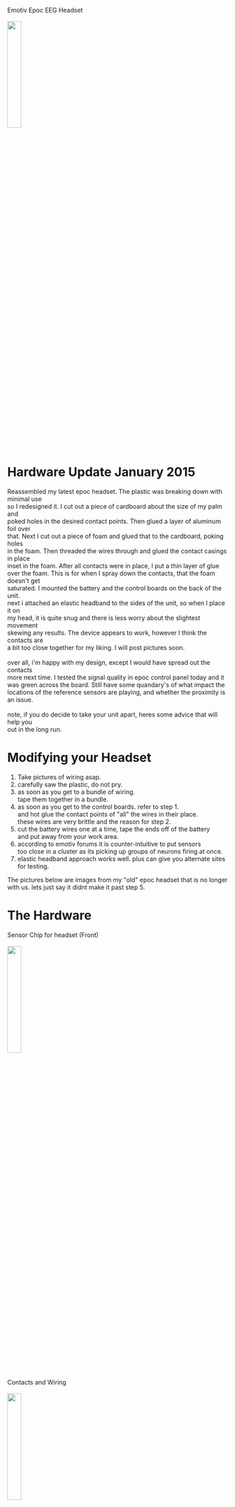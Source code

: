 Emotiv Epoc EEG Headset<br><br>
<img src= http://blueskynet.org/edu/emotiv.jpg width=25% height=25% />

Hardware Update January 2015
============================

Reassembled my latest epoc headset.  The plastic was breaking down with minimal use<br>
   so I redesigned it.  I cut out a piece of cardboard about the size of my palm and<br>
   poked holes in the desired contact points. Then glued a layer of aluminum foil over<br>
   that. Next I cut out a piece of foam and glued that to the cardboard, poking holes<br>
   in the foam.  Then threaded the wires through and glued the contact casings in place<br>
   inset in the foam.  After all contacts were in place, I put a thin layer of glue<br>
   over the foam. This is for when I spray down the contacts, that the foam doesn't get<br>
   saturated. I mounted the battery and the control boards on the back of the unit. <br>
   next i attached an elastic headband to the sides of the unit, so when I place it on<br>
   my head, it is quite snug and there is less worry about the slightest movement<br>
   skewing any results. The device appears to work, however I think the contacts are<br>
   a bit too close together for my liking.  I will post pictures soon.<br><br>
   over all, i'm happy with my design, except I would have spread out the contacts<br>
   more next time. I tested the signal quality in epoc control panel today and it<br>
   was green across the board. Still have some quandary's of what impact the<br>
   locations of the reference sensors are playing, and whether the proximity is<br>
   an issue.<br><br>
   note, if you do decide to take your unit apart, heres some advice that will help you<br>
   out in the long run. 

Modifying your Headset
======================

   1. Take pictures of wiring asap.
   2. carefully saw the plastic, do not pry.
   3. as soon as you get to a bundle of wiring.<br>
      tape them together in a bundle.<br>
   4. as soon as you get to the control boards. refer to step 1. <br>
      and hot glue the contact points of "all" the wires in their place.<br>
      these wires are very brittle and the reason for step 2.   <br>
   5. cut the battery wires one at a time, tape the ends off of the battery<br>
      and put away from your work area. <br>
   6. according to emotiv forums it is counter-intuitive to put sensors<br>
      too close in a cluster as its picking up groups of neurons firing at once.<br>
   7. elastic headband approach works well. plus can give you alternate sites<br>
      for testing.<br>
   
The pictures below are images from my "old" epoc headset that is no longer
with us. lets just say it didnt make it past step 5.

The Hardware
============

Sensor Chip for headset (Front)<br><br>
<img src = http://blueskynet.org/edu/IMG_0004.JPG width=25% height=25% />

Contacts and Wiring<br><br>
<img src = http://blueskynet.org/edu/IMG_0015.JPG width=25% height=25% />

Sensor Chip for Headset (Back)<br><br>
<img src = http://blueskynet.org/edu/IMG_0017.JPG width=25% height=25% />

Sensor Chip for Headset (Front)<br><br>
<img src = http://blueskynet.org/edu/IMG_0018.JPG width=25% height=25% />

Sensor Contact (Gold plated silver)<br><br>
<img src = http://blueskynet.org/edu/IMG_0028.JPG width=25% height=25% />

Driver for Sensor Chip. Battery Charging and Delivery.<br>
Red LED to indicate Charging, Blue LED to indicate turned on.<br><br>
<img src = http://blueskynet.org/edu/IMG_0031.JPG width=25% height=25% />

Epoc Headset Frame<br><br>
<img src = http://blueskynet.org/edu/headset.JPG width=25% height=25% />
<br><br>

Retired Modified Epoc Headset Frame<br><br>
===================================
<img src = http://blueskynet.org/edu/headset2.JPG width=25% height=25% />
<br><br>
<img src = http://blueskynet.org/edu/i2.JPG width=25% height=25% />
<br><br>

